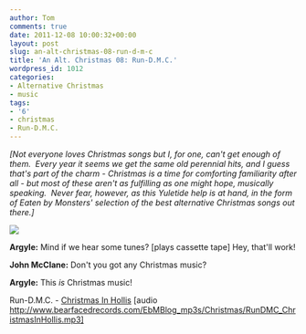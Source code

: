 ```yaml
---
author: Tom
comments: true
date: 2011-12-08 10:00:32+00:00
layout: post
slug: an-alt-christmas-08-run-d-m-c
title: 'An Alt. Christmas 08: Run-D.M.C.'
wordpress_id: 1012
categories:
- Alternative Christmas
- music
tags: 
- '6'
- christmas
- Run-D.M.C.
---
```


_[Not everyone loves Christmas songs but I, for one, can't get enough of them.  Every year it seems we get the same old perennial hits, and I guess that's part of the charm - Christmas is a time for comforting familiarity after all - but most of these aren't as fulfilling as one might hope, musically speaking.  Never fear, however, as this Yuletide help is at hand, in the form of Eaten by Monsters' selection of the best alternative Christmas songs out there.]_

[![](http://eatenbymonsters.files.wordpress.com/2011/12/rundmc.jpg)](http://eatenbymonsters.files.wordpress.com/2011/12/rundmc.jpg)

**Argyle:** Mind if we hear some tunes? [plays cassette tape] Hey, that'll work!

**John McClane:** Don't you got any Christmas music?

**Argyle:** This _is_ Christmas music!

Run-D.M.C. - [Christmas In Hollis](http://www.bearfacedrecords.com/EbMBlog_mp3s/Christmas/RunDMC_ChristmasInHollis.mp3) [audio http://www.bearfacedrecords.com/EbMBlog_mp3s/Christmas/RunDMC_ChristmasInHollis.mp3]

